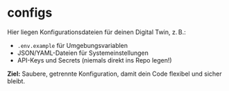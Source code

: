 # configs

Hier liegen Konfigurationsdateien für deinen Digital Twin, z. B.:
- `.env.example` für Umgebungsvariablen
- JSON/YAML-Dateien für Systemeinstellungen
- API-Keys und Secrets (niemals direkt ins Repo legen!)

**Ziel:** Saubere, getrennte Konfiguration, damit dein Code flexibel und sicher bleibt.
